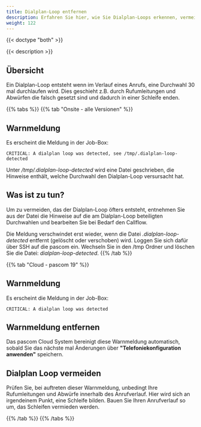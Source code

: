 ```yaml
---
title: Dialplan-Loop entfernen
description: Erfahren Sie hier, wie Sie Dialplan-Loops erkennen, vermeiden und beheben können
weight: 122
---
```


{{< doctype "both"  >}}

{{< description >}}

## Übersicht

Ein Dialplan-Loop entsteht wenn im Verlauf eines Anrufs, eine Durchwahl 30 mal durchlaufen wird. Dies geschieht z.B. durch Rufumleitungen und Abwürfen die falsch gesetzt sind und dadurch in einer Schleife enden.

{{% tabs %}}
{{% tab "Onsite - alle Versionen" %}}

## Warnmeldung

Es erscheint die Meldung in der Job-Box:

    CRITICAL: A dialplan loop was detected, see /tmp/.dialplan-loop-detected

Unter */tmp/.dialplan-loop-detected* wird eine Datei geschrieben, die Hinweise enthält, welche Durchwahl den Dialplan-Loop versursacht hat.

## Was ist zu tun?

Um zu vermeiden, das der Dialplan-Loop öfters entsteht, entnehmen Sie aus der Datei die Hinweise auf die am Dialplan-Loop beteiligten Durchwahlen und bearbeiten Sie bei Bedarf den Callflow.

<!--FIXME beispiel-->

Die Meldung verschwindet erst wieder, wenn die Datei *.dialplan-loop-detected* entfernt (gelöscht oder verschoben) wird. Loggen Sie sich dafür über SSH auf die pascom ein. Wechseln Sie in den /tmp Ordner und löschen Sie die Datei: *dialplan-loop-detected*.
{{% /tab %}}

{{% tab "Cloud - pascom 19" %}}
## Warnmeldung

Es erscheint die Meldung in der Job-Box:

    CRITICAL: A dialplan loop was detected

## Warnmeldung entfernen

Das pascom Cloud System bereinigt diese Warnmeldung automatisch, sobald Sie das nächste mal Änderungen über **"Telefoniekonfiguration anwenden"** speichern.

## Dialplan Loop vermeiden

Prüfen Sie, bei auftreten dieser Warnmeldung, unbedingt Ihre Rufumleitungen und Abwürfe innerhalb des Anrufverlauf. Hier wird sich an irgendeinem Punkt, eine Schleife bilden. Bauen Sie Ihren Anrufverlauf so um, das Schleifen vermieden werden. 

{{% /tab %}}
{{% /tabs %}}


